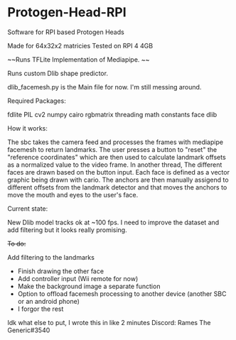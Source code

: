 # Protogen-Head-RPI
Software for RPI based Protogen Heads

Made for 64x32x2 matricies
Tested on RPI 4 4GB




~~Runs TFLite Implementation of Mediapipe. ~~

Runs custom Dlib shape predictor. 


dlib_facemesh.py is the Main file for now. I'm still messing around. 

Required Packages: 

fdlite
PIL
cv2
numpy
cairo
rgbmatrix
threading
math
constants
face
dlib

How it works: 

The sbc takes the camera feed and processes the frames with mediapipe facemesh to return landmarks. The user presses a button to "reset" the "reference coordinates" which are then used to calculate landmark offsets as a normalized value to the video frame. In another thread, The different faces are drawn based on the button input. Each face is defined as a vector graphic being drawn with cario. The anchors are then manually assigend to different offsets from the landmark detector and that moves the anchors to move the mouth and eyes to the user's face. 

Current state:

New Dlib model tracks ok at ~100 fps. I need to improve the dataset and add filtering but it looks really promising.



~~To do:~~

Add filtering to the landmarks

* Finish drawing the other face
* Add controller input (Wii remote for now)
* Make the background image a separate function
* Option to offload facemesh processing to another device (another SBC or an android phone)
* I forgor the rest











Idk what else to put, I wrote this in like 2 minutes 
Discord: Rames The Generic#3540
